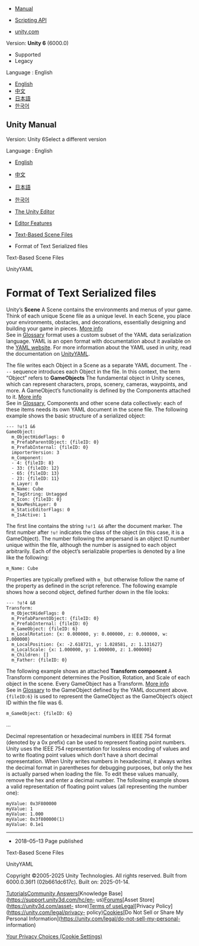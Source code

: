 [](https://docs.unity3d.com)

  * [Manual](../Manual/index.html)
  * [Scripting API](../ScriptReference/index.html)

  * [unity.com](https://unity.com/)

Version: **Unity 6** (6000.0)

  * Supported
  * Legacy

Language : English

  * [English](/Manual/FormatDescription.html)
  * [中文](/cn/current/Manual/FormatDescription.html)
  * [日本語](/ja/current/Manual/FormatDescription.html)
  * [한국어](/kr/current/Manual/FormatDescription.html)

[](https://docs.unity3d.com)

## Unity Manual

Version: Unity 6Select a different version

Language : English

  * [English](/Manual/FormatDescription.html)
  * [中文](/cn/current/Manual/FormatDescription.html)
  * [日本語](/ja/current/Manual/FormatDescription.html)
  * [한국어](/kr/current/Manual/FormatDescription.html)

  * [The Unity Editor](unity-editor.html)
  * [Editor Features](EditorFeatures.html)
  * [Text-Based Scene Files](TextSceneFormat.html)
  * Format of Text Serialized files

[](TextSceneFormat.html)

Text-Based Scene Files

[](UnityYAML.html)

UnityYAML

# Format of Text Serialized files

Unity’s **Scene** A Scene contains the environments and menus of your game.
Think of each unique Scene file as a unique level. In each Scene, you place
your environments, obstacles, and decorations, essentially designing and
building your game in pieces. [More info](CreatingScenes.html)  
See in [Glossary](Glossary.html#Scene) format uses a custom subset of the YAML
data serialization language. YAML is an open format with documentation about
it available on the [YAML website](http://yaml.org/spec/1.2/spec.html). For
more information about the YAML used in unity, read the documentation on
[UnityYAML](UnityYAML.html).

The file writes each Object in a Scene as a separate YAML document. The `---`
sequence introduces each Object in the file. In this context, the term
“Object” refers to **GameObjects** The fundamental object in Unity scenes,
which can represent characters, props, scenery, cameras, waypoints, and more.
A GameObject’s functionality is defined by the Components attached to it.
[More info](class-GameObject.html)  
See in [Glossary](Glossary.html#GameObject), Components and other scene data
collectively: each of these items needs its own YAML document in the scene
file. The following example shows the basic structure of a serialized object:

    
    
    --- !u!1 &6
    GameObject:
      m_ObjectHideFlags: 0
      m_PrefabParentObject: {fileID: 0}
      m_PrefabInternal: {fileID: 0}
      importerVersion: 3
      m_Component:
      - 4: {fileID: 8}
      - 33: {fileID: 12}
      - 65: {fileID: 13}
      - 23: {fileID: 11}
      m_Layer: 0
      m_Name: Cube
      m_TagString: Untagged
      m_Icon: {fileID: 0}
      m_NavMeshLayer: 0
      m_StaticEditorFlags: 0
      m_IsActive: 1
    
    

The first line contains the string `!u!1 &6` after the document marker. The
first number after `!u!` indicates the class of the object (in this case, it
is a GameObject). The number following the ampersand is an object ID number
unique within the file, although the number is assigned to each object
arbitrarily. Each of the object’s serializable properties is denoted by a line
like the following:

    
    
    m_Name: Cube
    

Properties are typically prefixed with `m_` but otherwise follow the name of
the property as defined in the script reference. The following example shows
how a second object, defined further down in the file looks:

    
    
    --- !u!4 &8
    Transform:
      m_ObjectHideFlags: 0
      m_PrefabParentObject: {fileID: 0}
      m_PrefabInternal: {fileID: 0}
      m_GameObject: {fileID: 6}
      m_LocalRotation: {x: 0.000000, y: 0.000000, z: 0.000000, w: 1.000000}
      m_LocalPosition: {x: -2.618721, y: 1.028581, z: 1.131627}
      m_LocalScale: {x: 1.000000, y: 1.000000, z: 1.000000}
      m_Children: []
      m_Father: {fileID: 0}
    
    

The following example shows an attached **Transform component** A Transform
component determines the Position, Rotation, and Scale of each object in the
scene. Every GameObject has a Transform. [More info](class-Transform.html)  
See in [Glossary](Glossary.html#TransformComponent) to the GameObject defined
by the YAML document above. `{fileID:6}` is used to represent the GameObject
as the GameObject’s object ID within the file was 6.

    
    
    m_GameObject: {fileID: 6}
    

…

Decimal representation or hexadecimal numbers in IEEE 754 format (denoted by a
0x prefix) can be used to represent floating point numbers. Unity uses the
IEEE 754 representation for lossless encoding of values and to write floating
point values which don’t have a short decimal representation. When Unity
writes numbers in hexadecimal, it always writes the decimal format in
parentheses for debugging purposes, but only the hex is actually parsed when
loading the file. To edit these values manually, remove the hex and enter a
decimal number. The following example shows a valid representation of floating
point values (all representing the number one):

    
    
    myValue: 0x3F800000
    myValue: 1
    myValue: 1.000
    myValue: 0x3f800000(1)
    myValue: 0.1e1
    
    

* * *

  * 2018–05–13 Page published 

[](TextSceneFormat.html)

Text-Based Scene Files

[](UnityYAML.html)

UnityYAML

Copyright ©2005-2025 Unity Technologies. All rights reserved. Built from
6000.0.36f1 (02b661dc617c). Built on: 2025-01-14.

[Tutorials](https://learn.unity.com/)[Community
Answers](https://answers.unity3d.com)[Knowledge
Base](https://support.unity3d.com/hc/en-
us)[Forums](https://forum.unity3d.com)[Asset Store](https://unity3d.com/asset-
store)[Terms of
use](https://docs.unity3d.com/Manual/TermsOfUse.html)[Legal](https://unity.com/legal)[Privacy
Policy](https://unity.com/legal/privacy-
policy)[Cookies](https://unity.com/legal/cookie-policy)[Do Not Sell or Share
My Personal Information](https://unity.com/legal/do-not-sell-my-personal-
information)

[Your Privacy Choices (Cookie Settings)](javascript:void\(0\);)

